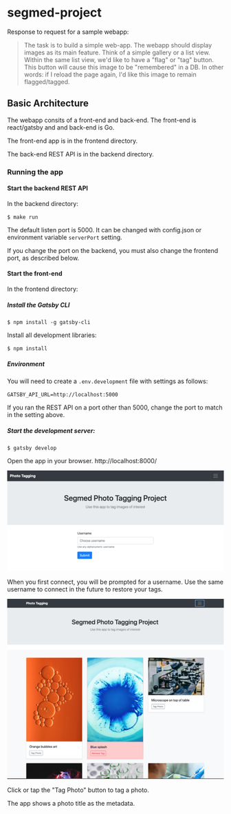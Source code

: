 # segmed-project

Response to request for a sample webapp:

> The task is to build a simple web-app. The webapp should display images as its main feature. Think of a simple gallery or a list view. Within the same list view, we'd like to have a "flag" or "tag" button. This button will cause this image to be "remembered" in a DB. In other words: if I reload the page again, I'd like this image to remain flagged/tagged.

## Basic Architecture

The webapp consits of a front-end and back-end. The front-end is react/gatsby and and back-end is Go.

The front-end app is in the frontend directory.

The back-end REST API is in the backend directory.

### Running the app

#### Start the backend REST API

In the backend directory:

```
$ make run
```

The default listen port is 5000. It can be changed with config.json or environment variable `serverPort` setting.

If you change the port on the backend, you must also change the frontend port, as described below.

#### Start the front-end

In the frontend directory:

##### Install the Gatsby CLI

```
$ npm install -g gatsby-cli
```

Install all development libraries:
```
$ npm install
```

##### Environment

You will need to create a `.env.development` file with settings
as follows:

```
GATSBY_API_URL=http://localhost:5000
```

If you ran the REST API on a port other than 5000, change the port to match in
the setting above.

##### Start the development server:

```
$ gatsby develop
```

Open the app in your browser. http://localhost:8000/

![Screenshot](screenshots/login.png)

When you first connect, you will be prompted for a username. Use the same username to connect in the future to restore your tags.

![Screenshot](screenshots/screen1.png)

Click or tap the "Tag Photo" button to tag a photo.

The app shows a photo title as the metadata.